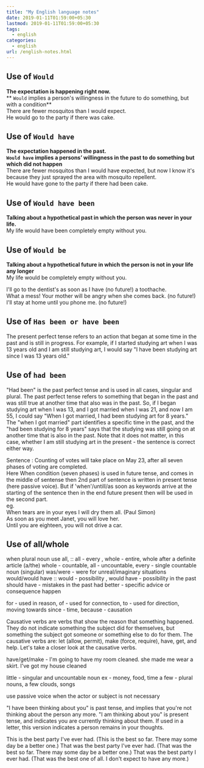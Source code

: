 ```yaml
---
title: "My English language notes"
date: 2019-01-11T01:59:00+05:30
lastmod: 2019-01-11T01:59:00+05:30
tags:
  - english
categories:
  - english
url: /english-notes.html
---
```


## Use of `Would`
**The expectation is happening right now.**  
** `Would` implies a person's willingness in the future to do something, but with a condition**  
There are fewer mosquitos than I would expect.  
He would go to the party if there was cake.


## Use of `Would have`
**The expectation happened in the past.**  
**`Would have` implies a persons’ willingness in the past to do something but which did not happen**  
There are fewer mosquitos than I would have expected, but now I know it's because they just sprayed the area with mosquito repellent.  
He would have gone to the party if there had been cake.


## Use of `Would have been`
**Talking about a hypothetical past in which the person was never in your life.**  
My life would have been completely empty without you.

## Use of `Would be`
**Talking about a hypothetical future in which the person is not in your life any longer**  
My life would be completely empty without you.

I'll go to the dentist's as soon as I have (no future!) a toothache.  
What a mess! Your mother will be angry when she comes back. (no future!)  
I'll stay at home until you phone me. (no future!)  


## Use of `Has been or have been`
The present perfect tense refers to an action that began at some time in the past and is still in progress. For example, if I started studying art when I was 13 years old and I am still studying art, I would say "I have been studying art since I was 13 years old."

## Use of `had been`
"Had been" is the past perfect tense and is used in all cases, singular and plural. The past perfect tense refers to something that began in the past and was still true at another time that also was in the past. So, if I began studying art when I was 13, and I got married when I was 21, and now I am 55, I could say "When I got married, I had been studying art for 8 years." The "when I got married" part identifies a specific time in the past, and the "had been studying for 8 years" says that the studying was still going on at another time that is also in the past. Note that it does not matter, in this case, whether I am still studying art in the present - the sentence is correct either way.


Sentence : Counting of votes will take place on May 23, after all seven phases of voting are completed.  
Here When condition (seven phases) is used in future tense, and comes in the middle of sentense then 2nd part of sentence is written in present tense (here passive voice). But if 'when'/untill/as soon as keywords arrive at the starting of the sentence then in the end future present then will be used in the second part.  
eg.   
When tears are in your eyes I will dry them all. (Paul Simon)  
As soon as you meet Janet, you will love her.  
Until you are eighteen, you will not drive a car.  


## Use of all/whole
when plural noun use all,  :: all - every , whole - entire, whole after a definite article (a/the)
whole - countable, all - uncountable,
every - single countable noun (singular)
was/were - were for unreal/imaginary situations
would/would have :: would - possibility , would have - possibility in the past
should have - mistakes in the past
had better - specific advice or consequence happen

for - used in reason, of - used for connection, to - used for direction, moving towards
since - time, because - causation

Causative verbs are verbs that show the reason that something happened. They do not indicate something the subject did for themselves, but something the subject got someone or something else to do for them. The causative verbs are: let (allow, permit), make (force, require), have, get, and help. Let's take a closer look at the causative verbs.

have/get/make - I'm going to have my room cleaned. she made me wear a skirt. I've got my house cleaned

little - singular and uncountable noun ex - money, food, time
a few - plural nouns, a few clouds, songs

use passive voice when the actor or subject is not necessary


"I have been thinking about you" is past tense, and implies that you're not thinking about the person any more.
"I am thinking about you" is present tense, and indicates you are currently thinking about them. If used in a letter, this version indicates a person remains in your thoughts.

This is the best party I've ever had. (This is the best so far. There may some day be a better one.)
That was the best party I've ever had. (That was the best so far. There may some day be a better one.)
That was the best party I ever had. (That was the best one of all. I don't expect to have any more.)

